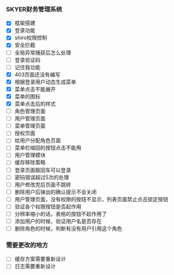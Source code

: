 ### SKYER财务管理系统
- [x] 框架搭建
- [x] 登录功能
- [x] shiro权限控制
- [x] 安全拦截
- [ ] 全局异常捕获后怎么处理
- [ ] 登录验证码
- [ ] 记住我功能
- [x] 403页面还没有编写
- [x] 根据登录用户动态生成菜单
- [x] 菜单点击不能展开
- [x] 菜单的图标
- [x] 菜单点击后的样式
- [ ] 角色管理页面
- [ ] 用户管理页面
- [ ] 菜单管理页面
- [ ] 授权页面
- [ ] 给用户分配角色页面
- [ ] 菜单栏缩回的按钮点击不能用
- [ ] 用户管理模块
- [ ] 缓存移除策略
- [ ] 登录页面敲回车可以登录
- [ ] 密码错误超过5次的处理
- [ ] 用户修改完后页面不跳转
- [ ] 删除用户后弹出的确认提示不会关闭
- [ ] 用户管理页面，没有权限的按钮不显示，列表页面禁止点击锁定按钮
- [ ] 验证各个权限按钮是否起作用
- [ ] 分辨率缩小的话，表格的按钮不起作用了
- [ ] 添加用户的时候，验证用户名是否存在
- [ ] 删除角色的时候，判断有没有用户引用这个角色

### 需要更改的地方
- [ ] 缓存方案需要重新设计
- [ ] 日志需要重新设计